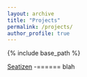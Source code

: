 ```yaml
---
layout: archive
title: "Projects"
permalink: /projects/
author_profile: true
---
```


{% include base_path %}

<a href="http://Yinsight.github.io/files/Seatizens.pdf" target="_blank">Seatizen</a> -====== blah
